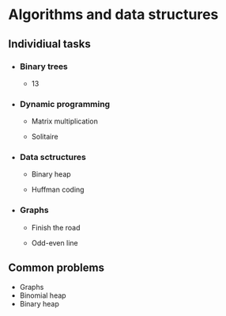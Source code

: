 
# Algorithms and data structures

## Individiual tasks

- ### Binary trees

	- 13

- ### Dynamic programming

	- Matrix multiplication

	- Solitaire

- ### Data sctructures

	- Binary heap

	- Huffman coding

- ### Graphs

	- Finish the road

	- Odd-even line
## Common problems
- Graphs
- Binomial heap
- Binary heap